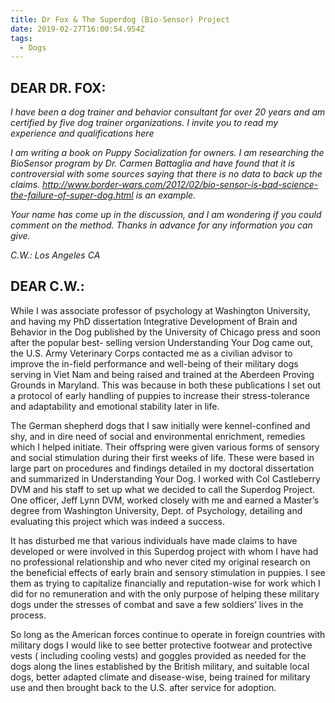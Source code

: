 ```yaml
---
title: Dr Fox & The Superdog (Bio-Sensor) Project
date: 2019-02-27T16:00:54.954Z
tags:
  - Dogs
---
```

## DEAR DR. FOX:

_I have been a dog trainer and behavior consultant for over 20 years and am certified by five dog trainer organizations.  I invite you to read my experience and qualifications here_ 

_I am writing a book on Puppy Socialization for owners.   I am researching the BioSensor program by Dr. Carmen Battaglia and have found that it is controversial with some sources saying that there is no data to back up the claims.  http://www.border-wars.com/2012/02/bio-sensor-is-bad-science-the-failure-of-super-dog.html is an example._

 _Your name has come up in the discussion, and I am wondering if you could comment on the method.  Thanks in advance for any information you can give._

_C.W.: Los Angeles CA_

## DEAR C.W.:

While I was associate professor of psychology at Washington University, and having my PhD dissertation Integrative Development of Brain and Behavior in the Dog published by the University of Chicago press and soon after the popular best- selling version Understanding Your Dog came out, the U.S. Army Veterinary Corps contacted me as a civilian advisor to improve the in-field performance and well-being of their military dogs serving in Viet Nam and being raised and trained at the Aberdeen Proving Grounds in Maryland. This was because in both these publications I set out a protocol of early handling of puppies to increase their stress-tolerance and adaptability and emotional stability later in life.

The German shepherd dogs that I saw initially were kennel-confined and shy, and in dire need of social and environmental enrichment, remedies which I helped initiate. Their offspring were given various forms of sensory and social stimulation during their first weeks of life. These were based in large part on procedures and findings detailed in my doctoral dissertation and summarized in Understanding Your Dog.  I worked with Col Castleberry DVM and his staff to set up what we decided to call the Superdog Project. One officer, Jeff Lynn DVM, worked closely with me and earned a Master’s degree from Washington University, Dept. of Psychology, detailing and evaluating this project which was indeed a success.

It has disturbed me that various individuals have made claims to have developed or were involved in this Superdog project with whom I have had no professional relationship and who never cited my original research on the beneficial effects of early brain and sensory stimulation in puppies. I see them as trying to capitalize financially and reputation-wise for work which I did for no remuneration and with the only purpose of helping these military dogs under the stresses of combat and save a few soldiers’ lives in the process.

So long as the American forces continue to operate in foreign countries with military dogs I would like to see better protective footwear and protective vests ( including cooling vests) and goggles provided as needed for the dogs along the lines established by the British military, and suitable local dogs, better adapted climate and disease-wise, being trained for military use and then brought back to the U.S. after service for adoption.
